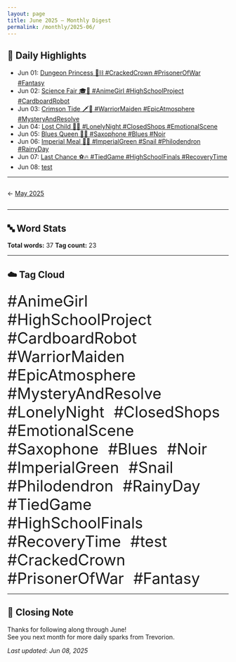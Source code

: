```yaml
---
layout: page
title: June 2025 – Monthly Digest
permalink: /monthly/2025-06/
---
```


## 📅 Daily Highlights

- Jun 01: [Dungeon Princess 👑⛓️ #CrackedCrown #PrisonerOfWar #Fantasy ](/2025/06/01/week-22.html)
- Jun 02: [Science Fair 🎓🤖 #AnimeGirl #HighSchoolProject #CardboardRobot](/2025/06/02/week-23.html)
- Jun 03: [Crimson Tide 🗡️🌅 #WarriorMaiden #EpicAtmosphere #MysteryAndResolve](/2025/06/03/week-23.html)
- Jun 04: [Lost Child 🌃🧸 #LonelyNight #ClosedShops #EmotionalScene](/2025/06/04/week-23.html)
- Jun 05: [Blues Queen 🎷💙 #Saxophone #Blues #Noir](/2025/06/05/week-23.html)
- Jun 06: [Imperial Meal 🐌🥬 #ImperialGreen #Snail #Philodendron #RainyDay](/2025/06/06/week-23.html)
- Jun 07: [Last Chance ⚽🔥 #TiedGame #HighSchoolFinals #RecoveryTime](/2025/06/07/week-23.html)
- Jun 08: [test](/2025/06/08/week-23.html)

---

<div style="display: flex; justify-content: space-between; padding: 1em 0;"><div style="text-align: left;">← <a href='/monthly/2025-05/'>May 2025</a></div><div></div></div>

---

## 🔤 Word Stats

**Total words:** 37
**Tag count:** 23

---

## ☁️ Tag Cloud

<span style="font-size: 2.5em; margin-right: 0.5em;">#AnimeGirl</span>
<span style="font-size: 2.5em; margin-right: 0.5em;">#HighSchoolProject</span>
<span style="font-size: 2.5em; margin-right: 0.5em;">#CardboardRobot</span>
<span style="font-size: 2.5em; margin-right: 0.5em;">#WarriorMaiden</span>
<span style="font-size: 2.5em; margin-right: 0.5em;">#EpicAtmosphere</span>
<span style="font-size: 2.5em; margin-right: 0.5em;">#MysteryAndResolve</span>
<span style="font-size: 2.5em; margin-right: 0.5em;">#LonelyNight</span>
<span style="font-size: 2.5em; margin-right: 0.5em;">#ClosedShops</span>
<span style="font-size: 2.5em; margin-right: 0.5em;">#EmotionalScene</span>
<span style="font-size: 2.5em; margin-right: 0.5em;">#Saxophone</span>
<span style="font-size: 2.5em; margin-right: 0.5em;">#Blues</span>
<span style="font-size: 2.5em; margin-right: 0.5em;">#Noir</span>
<span style="font-size: 2.5em; margin-right: 0.5em;">#ImperialGreen</span>
<span style="font-size: 2.5em; margin-right: 0.5em;">#Snail</span>
<span style="font-size: 2.5em; margin-right: 0.5em;">#Philodendron</span>
<span style="font-size: 2.5em; margin-right: 0.5em;">#RainyDay</span>
<span style="font-size: 2.5em; margin-right: 0.5em;">#TiedGame</span>
<span style="font-size: 2.5em; margin-right: 0.5em;">#HighSchoolFinals</span>
<span style="font-size: 2.5em; margin-right: 0.5em;">#RecoveryTime</span>
<span style="font-size: 2.5em; margin-right: 0.5em;">#test</span>
<span style="font-size: 2.5em; margin-right: 0.5em;">#CrackedCrown</span>
<span style="font-size: 2.5em; margin-right: 0.5em;">#PrisonerOfWar</span>
<span style="font-size: 2.5em; margin-right: 0.5em;">#Fantasy</span>

---

## 🌟 Closing Note

Thanks for following along through June!  
See you next month for more daily sparks from Trevorion.

_Last updated: Jun 08, 2025_